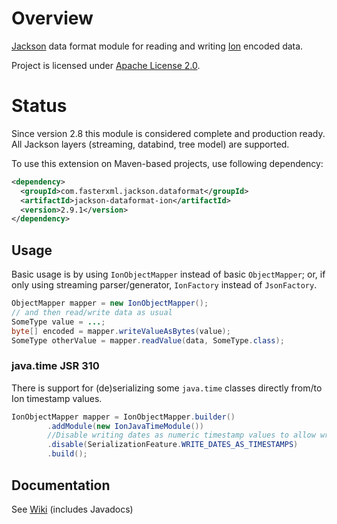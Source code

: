 # Overview

[Jackson](/FasterXML/jackson) data format module for reading and writing
[Ion](https://amznlabs.github.io/ion-docs/) encoded data.

Project is licensed under [Apache License 2.0](http://www.apache.org/licenses/LICENSE-2.0.txt).

# Status

Since version 2.8 this module is considered complete and production ready.
All Jackson layers (streaming, databind, tree model) are supported.

To use this extension on Maven-based projects, use following dependency:

```xml
<dependency>
  <groupId>com.fasterxml.jackson.dataformat</groupId>
  <artifactId>jackson-dataformat-ion</artifactId>
  <version>2.9.1</version>
</dependency>
```
## Usage

Basic usage is by using `IonObjectMapper` instead of basic `ObjectMapper`;
or, if only using streaming parser/generator, `IonFactory` instead of `JsonFactory`.

```java
ObjectMapper mapper = new IonObjectMapper();
// and then read/write data as usual
SomeType value = ...;
byte[] encoded = mapper.writeValueAsBytes(value);
SomeType otherValue = mapper.readValue(data, SomeType.class);
```

### java.time JSR 310
There is support for (de)serializing some `java.time` classes directly from/to Ion timestamp values.

```java
IonObjectMapper mapper = IonObjectMapper.builder()
        .addModule(new IonJavaTimeModule())
        //Disable writing dates as numeric timestamp values to allow writing as Ion timestamp values. 
        .disable(SerializationFeature.WRITE_DATES_AS_TIMESTAMPS)
        .build();
```

## Documentation

See [Wiki](../../../wiki) (includes Javadocs)
